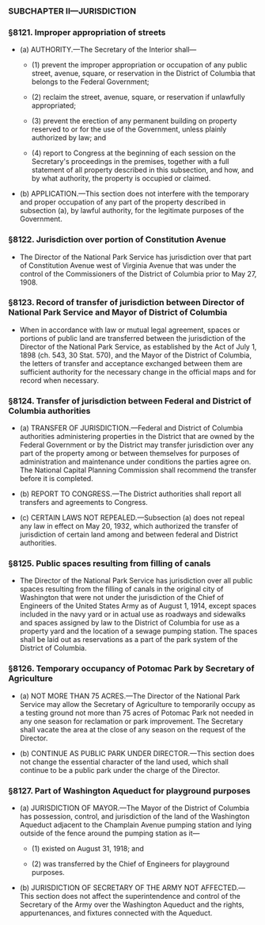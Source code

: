 ### SUBCHAPTER II—JURISDICTION

### §8121. Improper appropriation of streets
* (a) AUTHORITY.—The Secretary of the Interior shall—

  * (1) prevent the improper appropriation or occupation of any public street, avenue, square, or reservation in the District of Columbia that belongs to the Federal Government;

  * (2) reclaim the street, avenue, square, or reservation if unlawfully appropriated;

  * (3) prevent the erection of any permanent building on property reserved to or for the use of the Government, unless plainly authorized by law; and

  * (4) report to Congress at the beginning of each session on the Secretary's proceedings in the premises, together with a full statement of all property described in this subsection, and how, and by what authority, the property is occupied or claimed.


* (b) APPLICATION.—This section does not interfere with the temporary and proper occupation of any part of the property described in subsection (a), by lawful authority, for the legitimate purposes of the Government.

### §8122. Jurisdiction over portion of Constitution Avenue
* The Director of the National Park Service has jurisdiction over that part of Constitution Avenue west of Virginia Avenue that was under the control of the Commissioners of the District of Columbia prior to May 27, 1908.

### §8123. Record of transfer of jurisdiction between Director of National Park Service and Mayor of District of Columbia
* When in accordance with law or mutual legal agreement, spaces or portions of public land are transferred between the jurisdiction of the Director of the National Park Service, as established by the Act of July 1, 1898 (ch. 543, 30 Stat. 570), and the Mayor of the District of Columbia, the letters of transfer and acceptance exchanged between them are sufficient authority for the necessary change in the official maps and for record when necessary.

### §8124. Transfer of jurisdiction between Federal and District of Columbia authorities
* (a) TRANSFER OF JURISDICTION.—Federal and District of Columbia authorities administering properties in the District that are owned by the Federal Government or by the District may transfer jurisdiction over any part of the property among or between themselves for purposes of administration and maintenance under conditions the parties agree on. The National Capital Planning Commission shall recommend the transfer before it is completed.

* (b) REPORT TO CONGRESS.—The District authorities shall report all transfers and agreements to Congress.

* (c) CERTAIN LAWS NOT REPEALED.—Subsection (a) does not repeal any law in effect on May 20, 1932, which authorized the transfer of jurisdiction of certain land among and between federal and District authorities.

### §8125. Public spaces resulting from filling of canals
* The Director of the National Park Service has jurisdiction over all public spaces resulting from the filling of canals in the original city of Washington that were not under the jurisdiction of the Chief of Engineers of the United States Army as of August 1, 1914, except spaces included in the navy yard or in actual use as roadways and sidewalks and spaces assigned by law to the District of Columbia for use as a property yard and the location of a sewage pumping station. The spaces shall be laid out as reservations as a part of the park system of the District of Columbia.

### §8126. Temporary occupancy of Potomac Park by Secretary of Agriculture
* (a) NOT MORE THAN 75 ACRES.—The Director of the National Park Service may allow the Secretary of Agriculture to temporarily occupy as a testing ground not more than 75 acres of Potomac Park not needed in any one season for reclamation or park improvement. The Secretary shall vacate the area at the close of any season on the request of the Director.

* (b) CONTINUE AS PUBLIC PARK UNDER DIRECTOR.—This section does not change the essential character of the land used, which shall continue to be a public park under the charge of the Director.

### §8127. Part of Washington Aqueduct for playground purposes
* (a) JURISDICTION OF MAYOR.—The Mayor of the District of Columbia has possession, control, and jurisdiction of the land of the Washington Aqueduct adjacent to the Champlain Avenue pumping station and lying outside of the fence around the pumping station as it—

  * (1) existed on August 31, 1918; and

  * (2) was transferred by the Chief of Engineers for playground purposes.


* (b) JURISDICTION OF SECRETARY OF THE ARMY NOT AFFECTED.—This section does not affect the superintendence and control of the Secretary of the Army over the Washington Aqueduct and the rights, appurtenances, and fixtures connected with the Aqueduct.